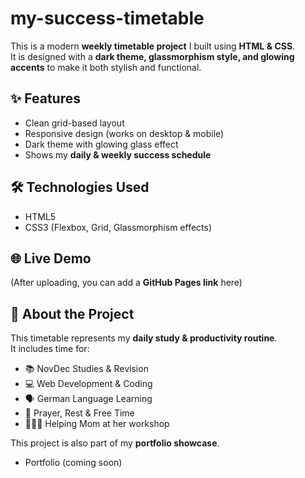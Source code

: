 # my-success-timetable

This is a modern **weekly timetable project** I built using **HTML & CSS**.  
It is designed with a **dark theme, glassmorphism style, and glowing accents** to make it both stylish and functional.  

## ✨ Features  
- Clean grid-based layout  
- Responsive design (works on desktop & mobile)  
- Dark theme with glowing glass effect  
- Shows my **daily & weekly success schedule**  

## 🛠️ Technologies Used  
- HTML5  
- CSS3 (Flexbox, Grid, Glassmorphism effects)    

## 🌐 Live Demo  
(After uploading, you can add a **GitHub Pages link** here)  

## 📌 About the Project  
This timetable represents my **daily study & productivity routine**.  
It includes time for:  
- 📚 NovDec Studies & Revision  
- 💻 Web Development & Coding  
- 🗣️ German Language Learning  
- 🙏 Prayer, Rest & Free Time  
- 👨‍👩‍👦 Helping Mom at her workshop  

This project is also part of my **portfolio showcase**.  
- Portfolio (coming soon)  

